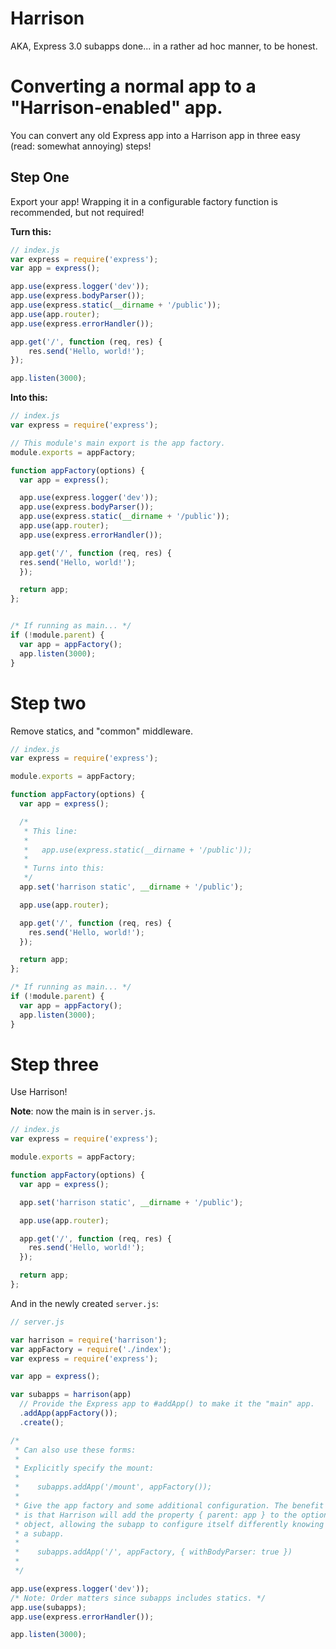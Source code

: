 # Harrison

AKA, Express 3.0 subapps done... in a rather ad hoc manner, to be honest.

# Converting a normal app to a "Harrison-enabled" app.

You can convert any old Express app into a Harrison app in three easy (read: somewhat annoying) steps!

## Step One

Export your app! Wrapping it in a configurable factory function is
recommended, but not required!

**Turn this:**


```js
// index.js
var express = require('express');
var app = express();

app.use(express.logger('dev'));
app.use(express.bodyParser());
app.use(express.static(__dirname + '/public'));
app.use(app.router);
app.use(express.errorHandler());

app.get('/', function (req, res) {
    res.send('Hello, world!');
});

app.listen(3000);
```

**Into this:**

```js
// index.js
var express = require('express');

// This module's main export is the app factory.
module.exports = appFactory;

function appFactory(options) {
  var app = express();

  app.use(express.logger('dev'));
  app.use(express.bodyParser());
  app.use(express.static(__dirname + '/public'));
  app.use(app.router);
  app.use(express.errorHandler());

  app.get('/', function (req, res) {
  res.send('Hello, world!');
  });

  return app;
};


/* If running as main... */
if (!module.parent) {
  var app = appFactory();
  app.listen(3000);
}
```

# Step two

Remove statics, and "common" middleware.

```js
// index.js
var express = require('express');

module.exports = appFactory;

function appFactory(options) {
  var app = express();

  /*
   * This line:
   *
   *   app.use(express.static(__dirname + '/public'));
   *
   * Turns into this:
   */
  app.set('harrison static', __dirname + '/public');

  app.use(app.router);

  app.get('/', function (req, res) {
    res.send('Hello, world!');
  });

  return app;
};

/* If running as main... */
if (!module.parent) {
  var app = appFactory();
  app.listen(3000);
}
```

# Step three

Use Harrison!

**Note**: now the main is in `server.js`.

```js
// index.js
var express = require('express');

module.exports = appFactory;

function appFactory(options) {
  var app = express();

  app.set('harrison static', __dirname + '/public');

  app.use(app.router);

  app.get('/', function (req, res) {
    res.send('Hello, world!');
  });

  return app;
};
```


And in the newly created `server.js`:

```js
// server.js

var harrison = require('harrison');
var appFactory = require('./index');
var express = require('express');

var app = express();

var subapps = harrison(app)
  // Provide the Express app to #addApp() to make it the "main" app.
  .addApp(appFactory());
  .create();

/*
 * Can also use these forms:
 *
 * Explicitly specify the mount:
 *
 *    subapps.addApp('/mount', appFactory());
 *
 * Give the app factory and some additional configuration. The benefit
 * is that Harrison will add the property { parent: app } to the options
 * object, allowing the subapp to configure itself differently knowing it's
 * a subapp.
 *
 *    subapps.addApp('/', appFactory, { withBodyParser: true })
 *
 */

app.use(express.logger('dev'));
/* Note: Order matters since subapps includes statics. */
app.use(subapps);
app.use(express.errorHandler());

app.listen(3000);
```

